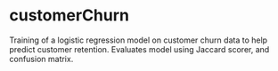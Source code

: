 # customerChurn
Training of a logistic regression model on customer churn data to help predict customer retention. Evaluates model using Jaccard scorer, and confusion matrix.
